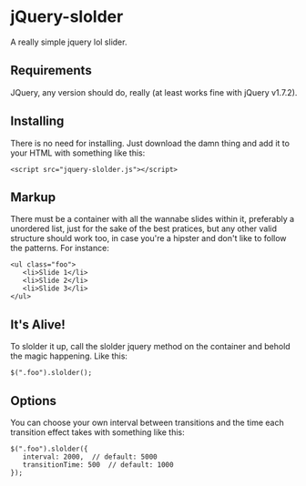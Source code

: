 # jQuery-slolder

A really simple jquery lol slider.

## Requirements

JQuery, any version should do, really (at least works fine with jQuery v1.7.2).

## Installing

There is no need for installing. Just download the damn thing and add 
it to your HTML with something like this:
	
	<script src="jquery-slolder.js"></script>

## Markup

There must be a container with all the wannabe slides within it, preferably 
a unordered list, just for the sake of the best pratices, but any other valid 
structure should work too, in case you're a hipster and don't like to follow 
the patterns. For instance:

	<ul class="foo">
	   <li>Slide 1</li>
	   <li>Slide 2</li>
	   <li>Slide 3</li>
	</ul>

## It's Alive!

To slolder it up, call the slolder jquery method on the container and behold 
the magic happening. Like this:

	$(".foo").slolder();
	
## Options

You can choose your own interval between transitions and the time each transition 
effect takes with something like this:

	$(".foo").slolder({
	   interval: 2000, 	// default: 5000
	   transitionTime: 500 	// default: 1000
	});
